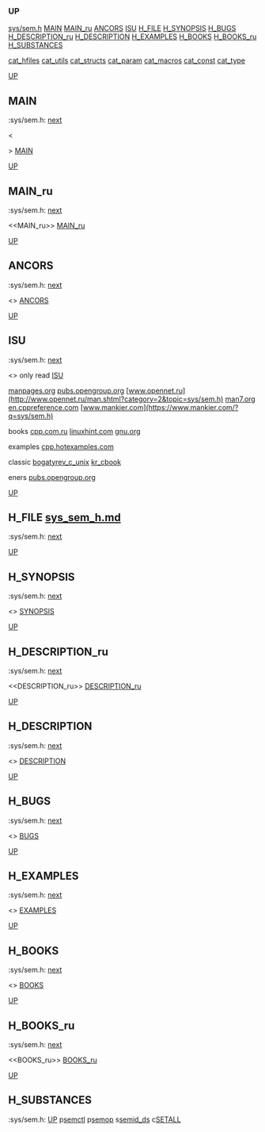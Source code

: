 ### UP
[sys/sem.h](##sys/sem.h)
[MAIN](##MAIN)
[MAIN_ru](##MAIN_ru)
[ANCORS](##ANCORS)
[ISU](##ISU)
[H_FILE](##H_FILE)
[H_SYNOPSIS](##H_SYNOPSIS)
[H_BUGS](##H_BUGS)
[H_DESCRIPTION_ru](##H_DESCRIPTION)
[H_DESCRIPTION](##H_DESCRIPTION_ru)
[H_EXAMPLES](##H_EXAMPLES)
[H_BOOKS](##H_BOOKS)
[H_BOOKS_ru](##H_BOOKS_ru)
[H_SUBSTANCES](##H_SUBSTANCES)

[cat_hfiles](../cat_hfiles.md)
[cat_utils](../cat_utils.md)
[cat_structs](../cat_structs.md)
[cat_param](../cat_params.md)
[cat_macros](../cat_macross.md)
[cat_const](../cat_consts.md)
[cat_type](../cat_types.md)

[UP](###UP)
## MAIN
:sys/sem.h:
[next](##MAIN_ru)

<<MAIN>>
[MAIN](../fills/sys_sem_h/MAIN)


[UP](###UP)
## MAIN_ru
:sys/sem.h:
[next](##ANCORS)

<<MAIN_ru>>
[MAIN_ru](../fills/sys_sem_h/MAIN_ru)


[UP](###UP)
## ANCORS
:sys/sem.h:
[next](##ISU)

<<ANCORS>>
[ANCORS](../fills/sys_sem_h/ANCORS)


[UP](###UP)
## ISU
:sys/sem.h:
[next](##H_FILE)

<<ISU>>
only read
[ISU](../contents)

[manpages.org](https://www.google.ru/search?q=sys/sem.h+site%3Ahttps%3A%2F%2Fmanpages.org)
[pubs.opengroup.org](https://www.google.com/search?q=sys/sem.h+https%3A%2F%2Fpubs.opengroup.org)
[www.opennet.ru](http://www.opennet.ru/man.shtml?category=2&topic=sys/sem.h)
[man7.org](https://www.google.ru/search?q=sys/sem.h+site%3Ahttps%3A%2F%2Fman7.org%2Flinux%2Fman-pages)
[en.cppreference.com](https://www.google.com/search?q=sys/sem.h+en.cppreference.com)
[www.mankier.com](https://www.mankier.com/?q=sys/sem.h)

books
[cpp.com.ru](https://yandex.ru/search/?text=sys/sem.h+site%3Ahttps%3A%2F%2Fcpp.com.ru)
[linuxhint.com](https://www.google.ru/search?q=sys/sem.h+site%3Ahttps%3A%2F%2Flinuxhint.com)
[gnu.org](https://www.google.ru/search?q=sys/sem.h+site%3Ahttps%3A%2F%2Fwww.gnu.org%2Fsoftware%2Flibc%2Fmanual)

examples
[cpp.hotexamples.com](https://cpp.hotexamples.com/examples/-/-/sys/sem.h/cpp-sys/sem.h-function-examples.html)

classic
[bogatyrev_c_unix](https://www.google.com/search?q=sys/sem.h+site%3Ahttps%3A%2F%2Fcpp.com.ru%2Fbogatyrev_c_unix)
[kr_cbook](https://www.google.com/search?q=sys/sem.h+site%3Ahttps%3A%2F%2Fcpp.com.ru%2Fkr_cbook)

eners
[pubs.opengroup.org](https://pubs.opengroup.org/onlinepubs/9699919799/idx/head.html)


[UP](###UP)
## H_FILE [sys_sem_h.md](sys_sem_h.md)
:sys/sem.h:
[next](##H_SYNOPSIS)

[UP](###UP)
## H_SYNOPSIS
:sys/sem.h:
[next](##H_DESCRIPTION_ru)

<<SYNOPSIS>>
[SYNOPSIS](../fills/sys_sem_h/SYNOPSIS)


[UP](###UP)
## H_DESCRIPTION_ru
:sys/sem.h:
[next](##H_DESCRIPTION)

<<DESCRIPTION_ru>>
[DESCRIPTION_ru](../fills/sys_sem_h/DESCRIPTION_ru)


[UP](###UP)
## H_DESCRIPTION
:sys/sem.h:
[next](##H_BUGS)

<<DESCRIPTION>>
[DESCRIPTION](../fills/sys_sem_h/DESCRIPTION)


[UP](###UP)
## H_BUGS
:sys/sem.h:
[next](##H_EXAMPLES)

<<BUGS>>
[BUGS](../fills/sys_sem_h/BUGS)


[UP](###UP)
## H_EXAMPLES
:sys/sem.h:
[next](##H_BOOKS)

<<EXAMPLES>>
[EXAMPLES](../fills/sys_sem_h/EXAMPLES)


[UP](###UP)
## H_BOOKS
:sys/sem.h:
[next](##H_BOOKS_ru)

<<BOOKS>>
[BOOKS](../fills/sys_sem_h/BOOKS)


[UP](###UP)
## H_BOOKS_ru
:sys/sem.h:
[next](##H_SUBSTANCES)

<<BOOKS_ru>>
[BOOKS_ru](../fills/sys_sem_h/BOOKS_ru)


[UP](###UP)
## H_SUBSTANCES
:sys/sem.h:
[UP](###UP)
p[semctl](../utils/semctl/semctl.man)
p[semop](../utils/semop/semop.man)
s[semid_ds](../structs/semid_ds/semid_ds.man)
c[SETALL](../consts/SETALL/SETALL.man)
